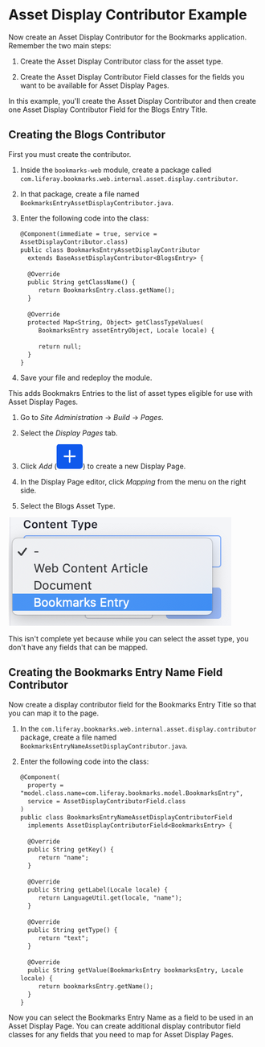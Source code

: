# Asset Display Contributor Example 

Now create an Asset Display Contributor for the Bookmarks application. Remember 
the two main steps:

1.  Create the Asset Display Contributor class for the asset type.

2.  Create the Asset Display Contributor Field classes for the fields you want 
    to be available for Asset Display Pages.
 
In this example, you'll create the Asset Display Contributor and then create 
one Asset Display Contributor Field for the Blogs Entry Title.
 

## Creating the Blogs Contributor 

First you must create the contributor.

1.  Inside the `bookmarks-web` module, create a package called 
    `com.liferay.bookmarks.web.internal.asset.display.contributor`.

2.  In that package, create a file named
    `BookmarksEntryAssetDisplayContributor.java`.

3.  Enter the following code into the class:

        @Component(immediate = true, service = AssetDisplayContributor.class)
        public class BookmarksEntryAssetDisplayContributor
          extends BaseAssetDisplayContributor<BlogsEntry> {

          @Override
          public String getClassName() {
             return BookmarksEntry.class.getName();
          }

          @Override
          protected Map<String, Object> getClassTypeValues(
             BookmarksEntry assetEntryObject, Locale locale) {

             return null;
          }
        }

4.  Save your file and redeploy the module.

This adds Bookmakrs Entries to the list of asset types eligible for use with 
Asset Display Pages.

1.  Go to *Site Administration* &rarr; *Build* &rarr; *Pages*.

2.  Select the *Display Pages* tab.

3.  Click *Add* (![Add Display Page](../../../images/icon-add.png)) to create a new Display Page.

4.  In the Display Page editor, click *Mapping* from the menu on the right side.

5.  Select the Blogs Asset Type.

![Figure 1: You can now select the Bookmarks Asset Type.](../../../images/select-asset-type.png)

This isn't complete yet because while you can select the asset type, you don't 
have any fields that can be mapped.

## Creating the Bookmarks Entry Name Field Contributor [](id=creating-the-blogs-entry-title-field-contributor)

Now create a display contributor field for the Bookmarks Entry Title so that 
you can map it to the page.

1.  In the `com.liferay.bookmarks.web.internal.asset.display.contributor` 
    package, create a file named `BookmarksEntryNameAssetDisplayContributor.java`.

2.  Enter the following code into the class:

        @Component(
          property = "model.class.name=com.liferay.bookmarks.model.BookmarksEntry",
          service = AssetDisplayContributorField.class
        )
        public class BookmarksEntryNameAssetDisplayContributorField
          implements AssetDisplayContributorField<BookmarksEntry> {

          @Override
          public String getKey() {
             return "name";
          }

          @Override
          public String getLabel(Locale locale) {
             return LanguageUtil.get(locale, "name");
          }

          @Override
          public String getType() {
             return "text";
          }

          @Override
          public String getValue(BookmarksEntry bookmarksEntry, Locale locale) {
             return bookmarksEntry.getName();
          }
        }

Now you can select the Bookmarks Entry Name as a field to be used in an Asset 
Display Page. You can create additional display contributor field classes for
any fields that you need to map for Asset Display Pages.
